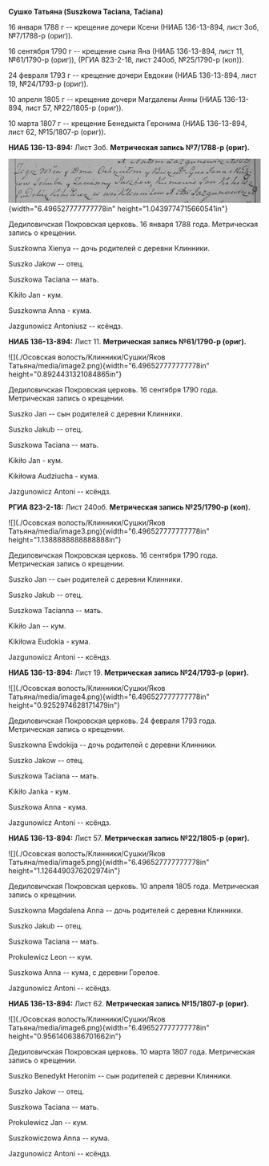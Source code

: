**Сушко Татьяна (Suszkowa Taciana, Taćiana)**

16 января 1788 г -- крещение дочери Ксени (НИАБ 136-13-894, лист 3об,
№7/1788-р (ориг)).

16 сентября 1790 г -- крещение сына Яна (НИАБ 136-13-894, лист 11,
№61/1790-р (ориг)), (РГИА 823-2-18, лист 240об, №25/1790-р (коп)).

24 февраля 1793 г -- крещение дочери Евдокии (НИАБ 136-13-894, лист 19,
№24/1793-р (ориг)).

10 апреля 1805 г -- крещение дочери Магдалены Анны (НИАБ 136-13-894,
лист 57, №22/1805-р (ориг)).

10 марта 1807 г -- крещение Бенедыкта Геронима (НИАБ 136-13-894, лист
62, №15/1807-р (ориг)).

**НИАБ 136-13-894:** Лист 3об. **Метрическая запись №7/1788-р (ориг).**

![](./media/56bf8641940414ce76d0b0eaa2623931f2b7dce1.png){width="6.496527777777778in"
height="1.0439774715660541in"}

Дедиловичская Покровская церковь. 16 января 1788 года. Метрическая
запись о крещении.

Suszkowna Xienya -- дочь родителей с деревни Клинники.

Suszko Jakow -- отец.

Suszkowa Taciana -- мать.

Kikiło Jan - кум.

Suszkowna Anna - кума.

Jazgunowicz Antoniusz -- ксёндз.

**НИАБ 136-13-894:** Лист 11. **Метрическая запись №61/1790-р (ориг).**

![](./Осовская волость/Клинники/Сушки/Яков Татьяна/media/image2.png){width="6.496527777777778in"
height="0.8924431321084865in"}

Дедиловичская Покровская церковь. 16 сентября 1790 года. Метрическая
запись о крещении.

Suszko Jan -- сын родителей с деревни Клинники.

Suszko Jakub -- отец.

Suszkowa Taciana -- мать.

Kikiło Jan - кум.

Kikiłowa Audziucha - кума.

Jazgunowicz Antoni -- ксёндз.

**РГИА 823-2-18:** Лист 240об. **Метрическая запись №25/1790-р (коп).**

![](./Осовская волость/Клинники/Сушки/Яков Татьяна/media/image3.png){width="6.496527777777778in"
height="1.1388888888888888in"}

Дедиловичская Покровская церковь. 16 сентября 1790 года. Метрическая
запись о крещении.

Suszko Jan -- сын родителей с деревни Клинники.

Suszko Jakub -- отец.

Suszkowa Tacianna -- мать.

Kikiło Jan -- кум.

Kikiłowa Eudokia - кума.

Jazgunowicz Antoni -- ксёндз.

**НИАБ 136-13-894:** Лист 19. **Метрическая запись №24/1793-р (ориг).**

![](./Осовская волость/Клинники/Сушки/Яков Татьяна/media/image4.png){width="6.496527777777778in"
height="0.9252974628171479in"}

Дедиловичская Покровская церковь. 24 февраля 1793 года. Метрическая
запись о крещении.

Suszkowna Ewdokija -- дочь родителей с деревни Клинники.

Suszko Jakow -- отец.

Suszkowa Taćiana -- мать.

Kikiło Janka - кум.

Suszkowa Anna - кума.

Jazgunowicz Antoni -- ксёндз.

**НИАБ 136-13-894:** Лист 57. **Метрическая запись №22/1805-р (ориг).**

![](./Осовская волость/Клинники/Сушки/Яков Татьяна/media/image5.png){width="6.496527777777778in"
height="1.1264490376202974in"}

Дедиловичская Покровская церковь. 10 апреля 1805 года. Метрическая
запись о крещении.

Suszkowna Magdalena Anna -- дочь родителей с деревни Клинники.

Suszko Jakub -- отец.

Suszkowa Taciana -- мать.

Prokulewicz Leon -- кум.

Suszkowa Anna -- кума, с деревни Горелое.

Jazgunowicz Antoni -- ксёндз.

**НИАБ 136-13-894:** Лист 62. **Метрическая запись №15/1807-р (ориг).**

![](./Осовская волость/Клинники/Сушки/Яков Татьяна/media/image6.png){width="6.496527777777778in"
height="0.9561406386701662in"}

Дедиловичская Покровская церковь. 10 марта 1807 года. Метрическая запись
о крещении.

Suszko Benedykt Heronim -- сын родителей с деревни Клинники.

Suszko Jakow -- отец.

Suszkowa Taciana -- мать.

Prokulewicz Jan -- кум.

Suszkowiczowa Anna -- кума.

Jazgunowicz Antoni -- ксёндз.
